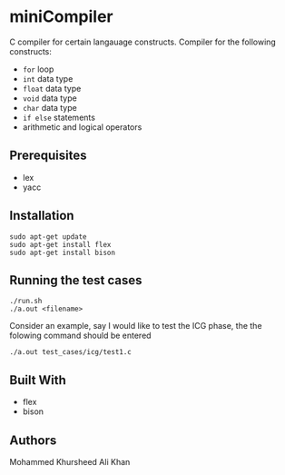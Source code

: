 # miniCompiler
C compiler for certain langauage constructs. Compiler for the following constructs:
+ `for` loop
+ `int` data type
+ `float` data type 
+ `void` data type
+ `char` data type
+ `if else` statements
+ arithmetic and logical operators

## Prerequisites
+ lex
+ yacc

## Installation
```
sudo apt-get update
sudo apt-get install flex
sudo apt-get install bison
```

## Running the test cases
```
./run.sh
./a.out <filename>
```

Consider an example, say I would like to test the ICG phase, the the folowing command should be entered
```
./a.out test_cases/icg/test1.c
```

## Built With
+ flex
+ bison

## Authors
Mohammed Khursheed Ali Khan
